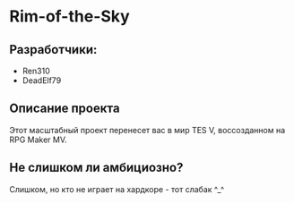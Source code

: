 # Rim-of-the-Sky

## Разработчики:
- Ren310
- DeadElf79

## Описание проекта
Этот масштабный проект перенесет вас в мир TES V, воссозданном на RPG Maker MV.

## Не слишком ли амбициозно?
Слишком, но кто не играет на хардкоре - тот слабак ^_^